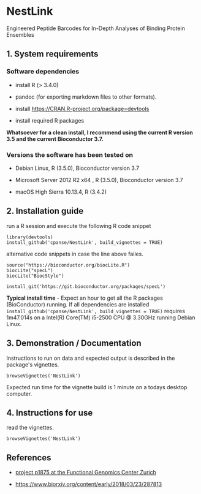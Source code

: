 # NestLink

Engineered Peptide Barcodes for In-Depth Analyses of Binding Protein Ensembles


## 1. System requirements


### Software dependencies
- install R (> 3.4.0)

- pandoc (for exporting markdown files to other formats).

- install https://CRAN.R-project.org/package=devtools

- install required R packages

**Whatsoever for a clean install, I recommend using the current R version 3.5 and the current Bioconductor 3.7.**

### Versions the software has been tested on

- Debian Linux, R (3.5.0), Bioconductor version 3.7

- Microsoft Server 2012 R2 x64 , R (3.5.0), Bioconductor version 3.7

- macOS High Sierra 10.13.4, R (3.4.2)


## 2. Installation guide

run a R session and execute the following R code snippet

```{r}
library(devtools)
install_github('cpanse/NestLink', build_vignettes = TRUE)
```

alternative code snippets in case the line above failes.
```{r}
source("https://bioconductor.org/biocLite.R")
biocLite("specL")
biocLite("BiocStyle")

install_git('https://git.bioconductor.org/packages/specL')

```

**Typical install time** - 
Expect an hour to get all the R packages (BioConductor) running. 
If all dependencies are installed 
`install_github('cpanse/NestLink', build_vignettes = TRUE)` requires 1m47.014s 
on a Intel(R) Core(TM) i5-2500 CPU @ 3.30GHz running Debian Linux.

## 3. Demonstration / Documentation

Instructions to run on data and expected output is described in the package's 
vignettes.

```{r}
browseVignettes('NestLink')
```

Expected run time for the vignette build is 1 minute on a todays desktop computer.

## 4. Instructions for use

read the vignettes.

```{r}
browseVignettes('NestLink')
```

## References 

- [project p1875 at the Functional Genomics Center Zurich](https://fgcz-bfabric.uzh.ch/bfabric/userlab/show-project.html?id=1875)

- https://www.biorxiv.org/content/early/2018/03/23/287813


